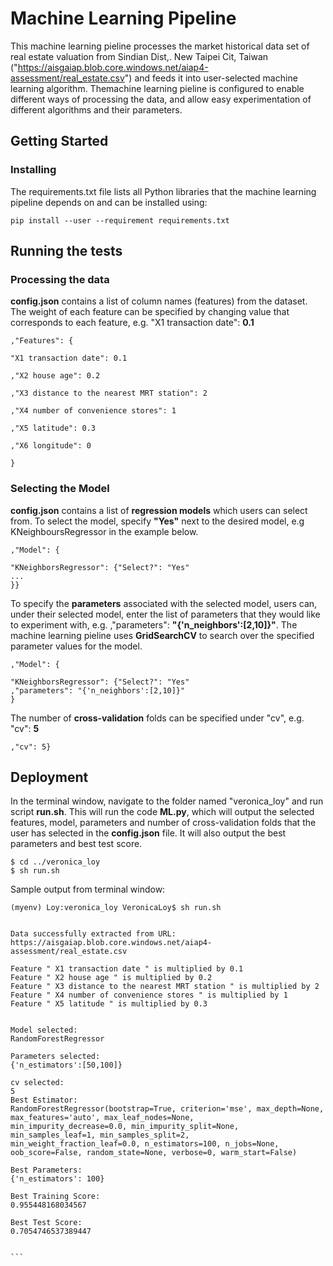 # Machine Learning Pipeline

This machine learning pieline processes the market historical data set of real estate valuation from Sindian Dist,. New Taipei Cit, Taiwan ("https://aisgaiap.blob.core.windows.net/aiap4-assessment/real_estate.csv")  and feeds it into user-selected machine learning algorithm. Themachine learning pieline is configured to enable different ways of processing the data, and allow easy experimentation of different algorithms and their parameters.

## Getting Started

### Installing

The requirements.txt file lists all Python libraries that the machine learning pipeline depends on and can be installed using:

```
pip install --user --requirement requirements.txt
```

## Running the tests

### Processing the data

**config.json** contains a list of column names (features) from the dataset. The weight of each feature can be specified by changing value that corresponds to each feature, e.g. "X1 transaction date": **0.1**
```
,"Features": {

"X1 transaction date": 0.1

,"X2 house age": 0.2

,"X3 distance to the nearest MRT station": 2

,"X4 number of convenience stores": 1

,"X5 latitude": 0.3

,"X6 longitude": 0

}
```

### Selecting the Model

**config.json** contains a list of **regression models** which users can select from. To select the model, specify **"Yes"** next to the desired model, e.g KNeighboursRegressor in the example below.

```
,"Model": {

"KNeighborsRegressor": {"Select?": "Yes"
...
}}

```

To specify the **parameters** associated with the selected model, users can, under their selected model, enter the list of parameters that they would like to experiment with, e.g. ,"parameters": **"{'n_neighbors':[2,10]}"**. The machine learning pieline uses **GridSearchCV** to search over the specified parameter values for the model. 

```
,"Model": {

"KNeighborsRegressor": {"Select?": "Yes"
,"parameters": "{'n_neighbors':[2,10]}"
}
```
The number of **cross-validation** folds can be specified under "cv", e.g. "cv": **5**

```
,"cv": 5}
```

## Deployment

In the terminal window, navigate to the folder named "veronica_loy" and run script **run.sh**. This will run the code **ML.py**, which will output the selected features, model, parameters and number of cross-validation folds that the user has selected in the **config.json** file. It will also output the best parameters and best test score.

```
$ cd ../veronica_loy
$ sh run.sh
```

Sample output from terminal window:
``````
(myenv) Loy:veronica_loy VeronicaLoy$ sh run.sh


Data successfully extracted from URL:
https://aisgaiap.blob.core.windows.net/aiap4-assessment/real_estate.csv 

Feature " X1 transaction date " is multiplied by 0.1
Feature " X2 house age " is multiplied by 0.2
Feature " X3 distance to the nearest MRT station " is multiplied by 2
Feature " X4 number of convenience stores " is multiplied by 1
Feature " X5 latitude " is multiplied by 0.3


Model selected: 
RandomForestRegressor 

Parameters selected: 
{'n_estimators':[50,100]} 

cv selected: 
5
Best Estimator: 
RandomForestRegressor(bootstrap=True, criterion='mse', max_depth=None,
max_features='auto', max_leaf_nodes=None,
min_impurity_decrease=0.0, min_impurity_split=None,
min_samples_leaf=1, min_samples_split=2,
min_weight_fraction_leaf=0.0, n_estimators=100, n_jobs=None,
oob_score=False, random_state=None, verbose=0, warm_start=False)

Best Parameters: 
{'n_estimators': 100}

Best Training Score: 
0.955448168034567

Best Test Score: 
0.7054746537389447


```
